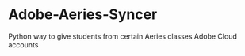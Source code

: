 # Adobe-Aeries-Syncer
 Python way to give students from certain Aeries classes Adobe Cloud accounts
